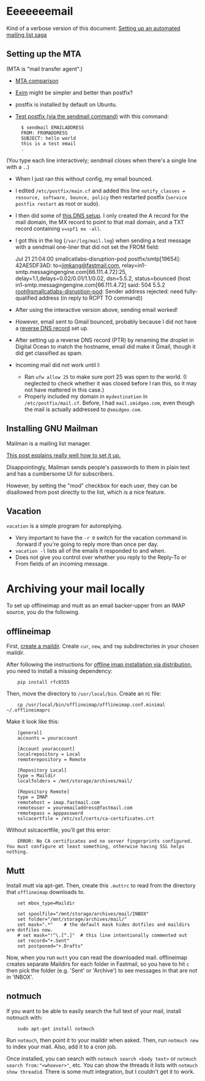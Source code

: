 # Eeeeeeemail

Kind of a verbose version of this document: [Setting up an automated mailing list saga](https://jimkang.com/weblog/articles/running-your-own-email-server/)
## Setting up the MTA

(MTA is "mail transfer agent".)

- [MTA comparison](http://shearer.org/MTA_Comparison)
- [Exim](http://www.exim.org/docs.html) might be simpler and better than postfix?
- postfix is installed by default on Ubuntu.
- [Test postfix (via the sendmail command)](http://tombuntu.com/index.php/2009/12/22/send-outgoing-email-with-postfix/) with this command:

        $ sendmail EMAILADDRESS
        FROM: FROMADDRESS
        SUBJECT: hello world
        this is a test email
        .

(You type each line interactively; sendmail closes when there's a single line with a `.`.)

- When I just ran this without config, my email bounced.
- I edited `/etc/postfix/main.cf` and added this line `notify_classes = resource, software, bounce, policy` then restarted postfix (`service postfix restart` as root or sudo).
- I then did some of [this DNS setup](https://www.c0ffee.net/blog/mail-server-guide/#overview). I only created the A record for the mail domain, the MX record to point to that mail domain, and a TXT record containing `v=spf1 mx -all`. 
- I got this in the log (`/var/log/mail.log`) when sending a test message with a sendmail one-liner that did not set the FROM field:

    Jul 21 21:04:00 smallcatlabs-disruption-pod postfix/smtp[19654]: 42AE5DF3AD: to=<jimkang@fastmail.com>, relay=in1-smtp.messagingengine.com[66.111.4.72]:25, delay=1.1,delays=0.02/0.01/1.1/0.02, dsn=5.5.2, status=bounced (host in1-smtp.messagingengine.com[66.111.4.72] said: 504 5.5.2 <root@smallcatlabs-disruption-pod>: Sender address rejected: need fully-qualified address (in reply to RCPT TO command))

- After using the interactive version above, sending email worked!
- However, email sent to Gmail bounced, probably because I did not have a [reverse DNS record](https://support.google.com/mail/answer/81126#authentication) set up.
- After setting up a reverse DNS record (PTR) by renaming the droplet in Digital Ocean to match the hostname, email did make it Gmail, though it did get classified as spam.
- Incoming mail did not work until I:
    - Ran `ufw allow 25` to make sure port 25 was open to the world. (I neglected to check whether it was closed before I ran this, so it may not have mattered in this case.)
    - Properly included my domain in `mydestination` in `/etc/postfix/mail.cf`. Before, I had `mail.smidgeo.com`, even though the mail is actually addressed to `@smidgeo.com`.

## Installing GNU Mailman

Mailman is a mailing list manager.

[This post explains really well how to set it up.](http://jhshi.me/2014/11/16/mailman-configuration-with-nginx-plus-fastcgi-plus-postfix-on-ubuntu/index.html)

Disappointingly, Mailman sends people's passwords to them in plain text and has a cumbersome UI for subscribers.

However, by setting the "mod" checkbox for each user, they can be disallowed from post directly to the list, which is a nice feature.

## Vacation

`vacation` is a simple program for autoreplying.

- Very important to have the `-r 0` switch for the vacation command in .forward if you're going to reply more than once per day.
- `vacation -l` lists all of the emails it responded to and when.
- Does not give you control over whether you reply to the Reply-To or From fields of an incoming message.

# Archiving your mail locally

To set up offlineimap and mutt as an email backer-upper from an IMAP source, you do the following.

## offlineimap

First, [create a maildir](https://gitlab.com/muttmua/mutt/-/wikis/MaildirFormat). Create `cur`, `new`, and `tmp` subdirectories in your chosen maildir.

After following the instructions for [offline imap installation via distribution](http://www.offlineimap.org/doc/installation.html#distribution), you need to install a missing dependency:

        pip install rfc6555

Then, move the directory to `/usr/local/bin`.
Create an rc file:

        cp /usr/local/bin/offlineimap/offlineimap.conf.minimal ~/.offlineimaprc

Make it look like this:

        [general]
        accounts = youraccount

        [Account youraccount]
        localrepository = Local
        remoterepository = Remote

        [Repository Local]
        type = Maildir
        localfolders = /mnt/storage/archives/mail/

        [Repository Remote]
        type = IMAP
        remotehost = imap.fastmail.com
        remoteuser = youremailaddress@fastmail.com
        remotepass = apppassword
        sslcacertfile = /etc/ssl/certs/ca-certificates.crt

Without sslcacertfile, you'll get this error:

        ERROR: No CA certificates and no server fingerprints configured.  You must configure at least something, otherwise having SSL helps nothing.
       
## Mutt

Install mutt via apt-get. Then, create this `.muttrc` to read from the directory that `offlineimap` downloads to.

        set mbox_type=Maildir

        set spoolfile="/mnt/storage/archives/mail/INBOX"
        set folder="/mnt/storage/archives/mail/"
        set mask=".*"    # the default mask hides dotfiles and maildirs are dotfiles now.
        # set mask="!^\.[^.]"  # this line intentionally commented out
        set record="+.Sent"
        set postponed="+.Drafts"

Now, when you run `mutt` you can read the downloaded mail. offlineimap creates separate Maildirs for each folder in Fastmail, so you have to hit `c` then pick the folder (e.g. 'Sent' or 'Archive') to see messages in that are not in 'INBOX'.

## notmuch

If you want to be able to easily search the full text of your mail, install notmuch with:

        sudo apt-get install notmuch

Run `notmuch`, then point it to your maildir when asked. Then, run `notmuch new` to index your mail. Also, add it to a cron job.

Once installed, you can search with `notmuch search <body text>` or `notmuch search from:"<whoever>"`, etc. You can show the threads it lists with `notmuch show threadid`. There is some mutt integration, but I couldn't get it to work.

